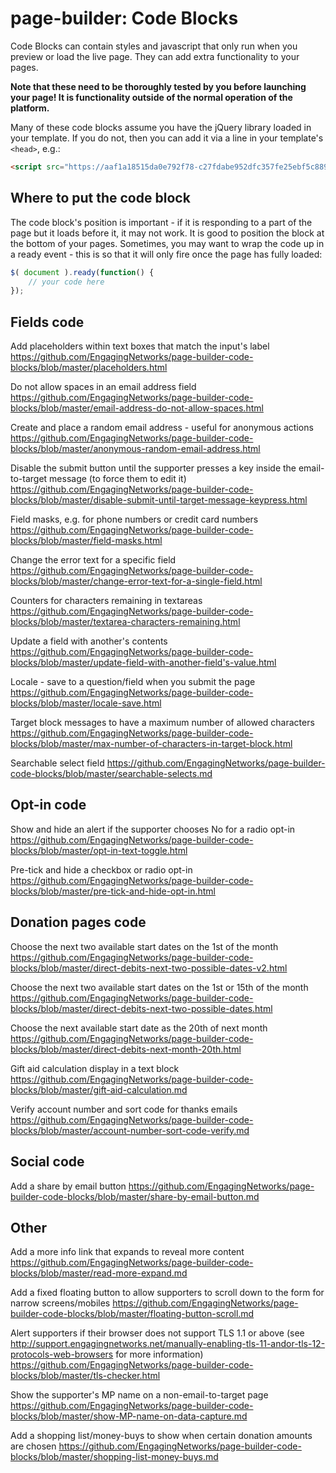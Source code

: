# page-builder: Code Blocks

Code Blocks can contain styles and javascript that only run when you preview or load the live page. They can add extra functionality to your pages.

**Note that these need to be thoroughly tested by you before launching your page! It is functionality outside of the normal operation of the platform.**

Many of these code blocks assume you have the jQuery library loaded in your template. If you do not, then you can add it via a line in your template's `<head>`, e.g.:
  
```html
<script src="https://aaf1a18515da0e792f78-c27fdabe952dfc357fe25ebf5c8897ee.ssl.cf5.rackcdn.com/1/jQuery-v3.6.0.js?v=1645177557000"></script>
```
## Where to put the code block
The code block's position is important - if it is responding to a part of the page but it loads before it, it may not work. It is good to position the block at the bottom of your pages. Sometimes, you may want to wrap the code up in a ready event - this is so that it will only fire once the page has fully loaded:

```javascript
$( document ).ready(function() {
    // your code here
});
```

## Fields code

Add placeholders within text boxes that match the input's label
https://github.com/EngagingNetworks/page-builder-code-blocks/blob/master/placeholders.html

Do not allow spaces in an email address field
https://github.com/EngagingNetworks/page-builder-code-blocks/blob/master/email-address-do-not-allow-spaces.html

Create and place a random email address - useful for anonymous actions
https://github.com/EngagingNetworks/page-builder-code-blocks/blob/master/anonymous-random-email-address.html

Disable the submit button until the supporter presses a key inside the email-to-target message (to force them to edit it)
https://github.com/EngagingNetworks/page-builder-code-blocks/blob/master/disable-submit-until-target-message-keypress.html

Field masks, e.g. for phone numbers or credit card numbers
https://github.com/EngagingNetworks/page-builder-code-blocks/blob/master/field-masks.html

Change the error text for a specific field
https://github.com/EngagingNetworks/page-builder-code-blocks/blob/master/change-error-text-for-a-single-field.html

Counters for characters remaining in textareas
https://github.com/EngagingNetworks/page-builder-code-blocks/blob/master/textarea-characters-remaining.html

Update a field with another's contents
https://github.com/EngagingNetworks/page-builder-code-blocks/blob/master/update-field-with-another-field's-value.html

Locale - save to a question/field when you submit the page
https://github.com/EngagingNetworks/page-builder-code-blocks/blob/master/locale-save.html

Target block messages to have a maximum number of allowed characters
https://github.com/EngagingNetworks/page-builder-code-blocks/blob/master/max-number-of-characters-in-target-block.html

Searchable select field
https://github.com/EngagingNetworks/page-builder-code-blocks/blob/master/searchable-selects.md

## Opt-in code

Show and hide an alert if the supporter chooses No for a radio opt-in
https://github.com/EngagingNetworks/page-builder-code-blocks/blob/master/opt-in-text-toggle.html

Pre-tick and hide a checkbox or radio opt-in
https://github.com/EngagingNetworks/page-builder-code-blocks/blob/master/pre-tick-and-hide-opt-in.html

## Donation pages code

Choose the next two available start dates on the 1st of the month
https://github.com/EngagingNetworks/page-builder-code-blocks/blob/master/direct-debits-next-two-possible-dates-v2.html

Choose the next two available start dates on the 1st or 15th of the month
https://github.com/EngagingNetworks/page-builder-code-blocks/blob/master/direct-debits-next-two-possible-dates.html

Choose the next available start date as the 20th of next month
https://github.com/EngagingNetworks/page-builder-code-blocks/blob/master/direct-debits-next-month-20th.html

Gift aid calculation display in a text block
https://github.com/EngagingNetworks/page-builder-code-blocks/blob/master/gift-aid-calculation.md

Verify account number and sort code for thanks emails
https://github.com/EngagingNetworks/page-builder-code-blocks/blob/master/account-number-sort-code-verify.md

## Social code

Add a share by email button
https://github.com/EngagingNetworks/page-builder-code-blocks/blob/master/share-by-email-button.md

## Other

Add a more info link that expands to reveal more content
https://github.com/EngagingNetworks/page-builder-code-blocks/blob/master/read-more-expand.md

Add a fixed floating button to allow supporters to scroll down to the form for narrow screens/mobiles
https://github.com/EngagingNetworks/page-builder-code-blocks/blob/master/floating-button-scroll.md

Alert supporters if their browser does not support TLS 1.1 or above (see http://support.engagingnetworks.net/manually-enabling-tls-11-andor-tls-12-protocols-web-browsers for more information)
https://github.com/EngagingNetworks/page-builder-code-blocks/blob/master/tls-checker.html

Show the supporter's MP name on a non-email-to-target page
https://github.com/EngagingNetworks/page-builder-code-blocks/blob/master/show-MP-name-on-data-capture.md

Add a shopping list/money-buys to show when certain donation amounts are chosen
https://github.com/EngagingNetworks/page-builder-code-blocks/blob/master/shopping-list-money-buys.md
